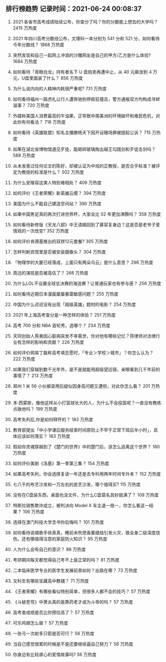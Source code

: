 
## 排行榜趋势 记录时间：2021-06-24 00:08:37
  
  1. 2021 各省市高考成绩陆续公布，你查分了吗？你的分数能上想去的大学吗？ 2415 万热度
    
  2. 2021 年四川高考分数线公布，文理科一本分别为 541 分和 521 分，如何看待今年分数线？ 1868 万热度
    
  3. 突然发现和自己一起网上冲浪的沙雕网友是自己的甲方/乙方是什么体验? 1684 万热度
    
  4. 如何看待「青眼白龙」持有者名下 U 盘拍卖再遭中止，从 40 元飙涨到 4 万元，U盘里面装了什么？ 856 万热度
    
  5. 为什么说内向的人精神内耗很严重呢? 731 万热度
    
  6. 如何看待福州一路虎礼让行人遭奔驰别停疯狂撞击，警方通报双方均构成寻衅滋事？ 720 万热度
    
  7. 外媒称美国人消费最高的牛油果，正导致中南美洲的环境破坏和难民危机，对此你有何看法？ 718 万热度
    
  8. 如何看待《英雄联盟》知名主播滕杨天下因开设赌场罪被提起公诉？ 715 万热度
    
  9. 如果在湖北省博物馆遇见歹徒，能砸碎玻璃掏出越王勾践剑和歹徒击剑吗？ 588 万热度
    
  10. 从未发表过任何论文的陈好，却被认证为中戏的正教授，是否合乎标准？被评定为教授的标准是什么？ 502 万热度
    
  11. 为什么安陵容这类人特别难相处？ 409 万热度
    
  12. 如何评价《王者荣耀》新英雄云缨？ 394 万热度
    
  13. 美国为什么不能自己建造空间站？ 390 万热度
    
  14. 如果中国男足真的再次打进世界杯，大家会比 02 年更加沸腾吗？ 358 万热度
    
  15. 如何看待新修版《天龙八部》中王语嫣回到了慕容复身边？这是否是老爷子爱情观的一次改变? 352 万热度
    
  16. 如何评价肯德基推出的双拼12元套餐? 305 万热度
    
  17. 怎样判断宾馆里是否被安装摄像头？ 304 万热度
    
  18. 「物理学的大厦已经落成，上面只有两朵乌云」是什么意思？ 296 万热度
    
  19. 周迅的演技是否被高估了？ 266 万热度
    
  20. 为什么LOL不设置全球总决赛的海选赛？让普通玩家也有参与感？ 256 万热度
    
  21. 如何看待近期日本漫画屡屡暴雷敏感问题？ 255 万热度
    
  22. 中国为什么迟迟没有出现「超级英雄」题材的电影？ 254 万热度
    
  23. 2021 年上海高考查分是一种怎样的体验？ 251 万热度
    
  24. 高考 700 分和 NBA 首轮秀，选哪个？ 234 万热度
    
  25. 天同创始人蒋勇因心脏病突发不幸离世，你对他有哪些记忆？蒋律师对法律行业有怎样的影响和贡献？ 226 万热度
    
  26. 如何评价网易丁磊称高考填志愿时，「专业＞学校＞城市」？你怎么认为？ 222 万热度
    
  27. 如果我们穿越到数千光年外，是不是就能用超级望远镜，亲眼看到几千年前的事情了？ 213 万热度
    
  28. 郑州 1 米 56 小伙被录用后疑似因身高问题又遭拒，对此你怎么看？ 201 万热度
    
  29. 本·西蒙斯，像他这样从小打篮球长大的人，为什么不会投篮呢？一直没有教练点拨他吗？ 199 万热度
    
  30. 高考失利后,你是如何释怀的？ 183 万热度
    
  31. 教育部提出「中小学课后服务结束时间原则上不早于正常下班后半小时」，具体应该如何落实？ 183 万热度
    
  32. 假如你灵魂穿越到了《楚门的世界》中的楚门后，该怎么逃离这个世界？ 160 万热度
    
  33. 如何评价美剧《洛基》第一季第三集？ 154 万热度
    
  34. 如果高考失利，你会选择复读一年还是去专科用两年时间专升本？ 152 万热度
    
  35. 七八千的布艺沙发和一万左右的皮艺沙发，哪个值得买? 115 万热度
    
  36. 没有在C盘装东西，桌面也没文件，为什么C盘莫名其妙就满了？ 109 万热度
    
  37. 特斯拉销售欺诈成立，被判决向 Model X 车主退一赔一，你怎么看这一结果？ 106 万热度
    
  38. 选择在澳门科技大学念书你后悔吗？ 101 万热度
    
  39. 如何看待说唱歌手徐真真，睡前未吹熄香薰蜡烛引发火灾，致全身二级深度烧伤。还有哪值得注意的家庭防火知识？ 95 万热度
    
  40. 人为什么会有自己的意识？ 88 万热度
    
  41. 考研期间每天都觉得自己考不上是正常的吗？ 81 万热度
    
  42. 二本临床医学专业的医学生发展前景如何？出路在哪？ 73 万热度
    
  43. 文科生有哪些宝藏高中教辅？ 71 万热度
    
  44. 《王者荣耀》有哪些看似特别简单，但很多人都不会的技巧？ 57 万热度
    
  45. 《斗破苍穹》中萧炎真的是靠药老才成为斗帝的吗？ 57 万热度
    
  46. 高考查成绩是否比你预估高了？ 57 万热度
    
  47. 可乐鸡翅怎么做？ 57 万热度
    
  48. 一张弓一次射多只箭是否可行？ 56 万热度
    
  49. 当自己感觉很累的时候是不是还要继续逼自己努力？ 56 万热度
    
  50. 你身边有比较虐心的爱情故事吗? 56 万热度
    